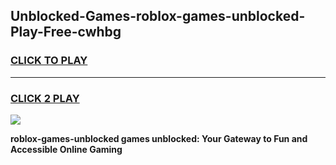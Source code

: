 
## Unblocked-Games-roblox-games-unblocked-Play-Free-cwhbg
<h3>
<a href="https://premium76.site?title=roblox-games-unblocked&ref=19M">CLICK TO PLAY</a></h3>
<hr>

<h3>
<a href="https://premium76.site?title=roblox-games-unblocked&ref=19M">CLICK 2 PLAY</a>
  
</h3>

<a href="https://premium76.site?title=roblox-games-unblocked&ref=19M"><img src="https://clearcache.store/games.png"></a>


**roblox-games-unblocked games unblocked: Your Gateway to Fun and Accessible Online Gaming**
